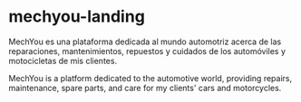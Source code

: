 # mechyou-landing
MechYou es una plataforma dedicada al mundo automotriz acerca de las reparaciones, mantenimientos, repuestos y cuidados de los automóviles y motocicletas de mis clientes.

MechYou is a platform dedicated to the automotive world, providing repairs, maintenance, spare parts, and care for my clients' cars and motorcycles.
